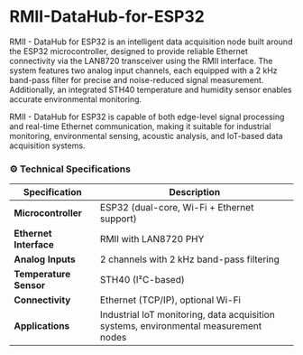 # RMII-DataHub-for-ESP32
RMII - DataHub for ESP32 is an intelligent data acquisition node built around the ESP32 microcontroller, designed to provide reliable Ethernet connectivity via the LAN8720 transceiver using the RMII interface.
The system features two analog input channels, each equipped with a 2 kHz band-pass filter for precise and noise-reduced signal measurement. Additionally, an integrated STH40 temperature and humidity sensor enables accurate environmental monitoring.

RMII - DataHub for ESP32 is capable of both edge-level signal processing and real-time Ethernet communication, making it suitable for industrial monitoring, environmental sensing, acoustic analysis, and IoT-based data acquisition systems.

### ⚙️ **Technical Specifications**
| Specification        | Description |
|----------------------|-------------|
| **Microcontroller**  | ESP32 (dual-core, Wi-Fi + Ethernet support) |
| **Ethernet Interface** | RMII with LAN8720 PHY |
| **Analog Inputs**    | 2 channels with 2 kHz band-pass filtering |
| **Temperature Sensor** | STH40 (I²C-based) |
| **Connectivity**     | Ethernet (TCP/IP), optional Wi-Fi |
| **Applications**     | Industrial IoT monitoring, data acquisition systems, environmental measurement nodes |
